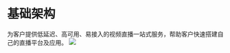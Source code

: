 # 基础架构

为客户提供低延迟、高可用、易接入的视频直播一站式服务，帮助客户快速搭建自己的直播平台及应用。
![](https://github.com/jdcloudcom/cn/blob/edit/image/live-video/%E5%9F%BA%E7%A1%80%E6%9E%B6%E6%9E%84.png)

